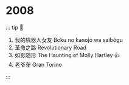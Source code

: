 # 2008

::: tip 📌

1. 我的机器人女友 Boku no kanojo wa saibôgu
2. 革命之路 Revolutionary Road
3. 如影随形 The Haunting of Molly Hartley :+1:
4. 老爷车 Gran Torino

:::